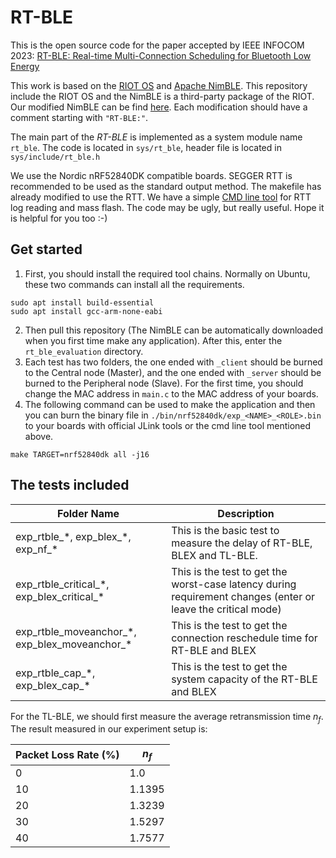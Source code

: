 # RT-BLE
This is the open source code for the paper accepted by IEEE INFOCOM 2023: [RT-BLE: Real-time Multi-Connection Scheduling for Bluetooth Low Energy](http://)

This work is based on the [RIOT OS](https://github.com/RIOT-OS/RIOT) and [Apache NimBLE](https://github.com/apache/mynewt-nimble). This repository include the RIOT OS and the NimBLE is a third-party package of the RIOT. Our modified NimBLE can be find [here](https://github.com/sada45/RT-BLE-NimBLE). Each modification should have a comment starting with `"RT-BLE:"`. 

The main part of the _RT-BLE_ is implemented as a system module name `rt_ble`. The code is located in `sys/rt_ble`, header file is located in `sys/include/rt_ble.h`

We use the Nordic nRF52840DK compatible boards. SEGGER RTT is recommended to be used as the standard output method. The makefile has already modified to use the RTT. We have a simple [CMD line tool](https://github.com/sada45/rtt_cmd_tool) for RTT log reading and mass flash. The code may be ugly, but really useful. Hope it is helpful for you too :-)

## Get started
1. First, you should install the required tool chains. Normally on Ubuntu, these two commands can install all the requirements.
```shell
sudo apt install build-essential
sudo apt install gcc-arm-none-eabi
```
2. Then pull this repository (The NimBLE can be automatically downloaded when you first time make any application). After this, enter the `rt_ble_evaluation` directory.
3. Each test has two folders, the one ended with `_client` should be burned to the Central node (Master), and the one ended with `_server` should be burned to the Peripheral node (Slave). For the first time, you should change the MAC address in `main.c` to the MAC address of your boards.
4. The following command can be used to make the application and then you can burn the binary file in `./bin/nrf52840dk/exp_<NAME>_<ROLE>.bin` to your boards with official JLink tools or the cmd line tool mentioned above.
```shell
make TARGET=nrf52840dk all -j16
```

## The tests included

|Folder Name|Description|
|-----------|-----------|
|exp\_rtble\_\*, exp\_blex\_\*, exp\_nf\_\*|This is the basic test to measure the delay of RT-BLE, BLEX and TL-BLE.
|exp\_rtble\_critical\_\*, exp\_blex\_critical\_\*|This is the test to get the worst-case latency during requirement changes (enter or leave the critical mode)|
|exp\_rtble_moveanchor\_\*, exp\_blex\_moveanchor\_\*|This is the test to get the connection reschedule time for RT-BLE and BLEX|
|exp\_rtble\_cap\_\*, exp\_blex\_cap\_\*|This is the test to get the system capacity of the RT-BLE and BLEX|

For the TL-BLE, we should first measure the average retransmission time $n_f$. The result measured in our experiment setup is:

<!-- packet_loss = [0, 10, 20, 30, 40]
nf = [1.0, 1.1395, 1.3239, 1.5297, 1.7577] -->
|Packet Loss Rate (%)|$n_f$|
|--------------------|--------------------|
|0|1.0|
|10|1.1395|
|20|1.3239|
|30|1.5297|
|40|1.7577|

